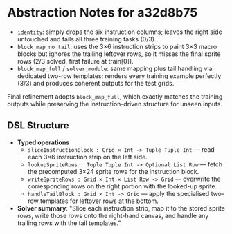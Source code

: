 # Abstraction Notes for a32d8b75

- `identity`: simply drops the six instruction columns; leaves the right side untouched and fails all three training tasks (0/3).
- `block_map_no_tail`: uses the 3×6 instruction strips to paint 3×3 macro blocks but ignores the trailing leftover rows, so it misses the final sprite rows (2/3 solved, first failure at train[0]).
- `block_map_full` / `solver_module`: same mapping plus tail handling via dedicated two-row templates; renders every training example perfectly (3/3) and produces coherent outputs for the test grids.

Final refinement adopts `block_map_full`, which exactly matches the training outputs while preserving the instruction-driven structure for unseen inputs.

## DSL Structure
- **Typed operations**
  - `sliceInstructionBlock : Grid × Int -> Tuple Tuple Int` — read each 3×6 instruction strip on the left side.
  - `lookupSpriteRows : Tuple Tuple Int -> Optional List Row` — fetch the precomputed 3×24 sprite rows for the instruction block.
  - `writeSpriteRows : Grid × Int × List Row -> Grid` — overwrite the corresponding rows on the right portion with the looked-up sprite.
  - `handleTailBlock : Grid × Int -> Grid` — apply the specialised two-row templates for leftover rows at the bottom.
- **Solver summary**: "Slice each instruction strip, map it to the stored sprite rows, write those rows onto the right-hand canvas, and handle any trailing rows with the tail templates."
